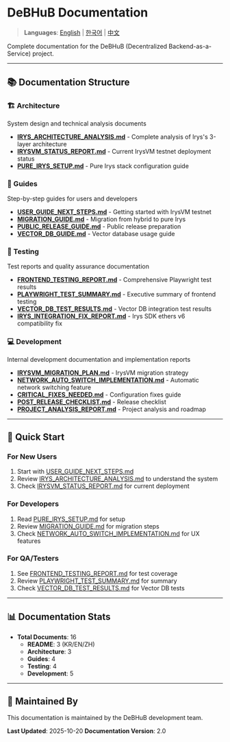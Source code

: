 # DeBHuB Documentation

> **Languages**: [English](README.en.md) | [한국어](README.md) | [中文](README.zh.md)

Complete documentation for the DeBHuB (Decentralized Backend-as-a-Service) project.

---

## 📚 Documentation Structure

### 🏗️ Architecture
System design and technical analysis documents

- **[IRYS_ARCHITECTURE_ANALYSIS.md](./architecture/IRYS_ARCHITECTURE_ANALYSIS.md)** - Complete analysis of Irys's 3-layer architecture
- **[IRYSVM_STATUS_REPORT.md](./architecture/IRYSVM_STATUS_REPORT.md)** - Current IrysVM testnet deployment status
- **[PURE_IRYS_SETUP.md](./architecture/PURE_IRYS_SETUP.md)** - Pure Irys stack configuration guide

### 📖 Guides
Step-by-step guides for users and developers

- **[USER_GUIDE_NEXT_STEPS.md](./guides/USER_GUIDE_NEXT_STEPS.md)** - Getting started with IrysVM testnet
- **[MIGRATION_GUIDE.md](./guides/MIGRATION_GUIDE.md)** - Migration from hybrid to pure Irys
- **[PUBLIC_RELEASE_GUIDE.md](./guides/PUBLIC_RELEASE_GUIDE.md)** - Public release preparation
- **[VECTOR_DB_GUIDE.md](./guides/VECTOR_DB_GUIDE.md)** - Vector database usage guide

### 🧪 Testing
Test reports and quality assurance documentation

- **[FRONTEND_TESTING_REPORT.md](./testing/FRONTEND_TESTING_REPORT.md)** - Comprehensive Playwright test results
- **[PLAYWRIGHT_TEST_SUMMARY.md](./testing/PLAYWRIGHT_TEST_SUMMARY.md)** - Executive summary of frontend testing
- **[VECTOR_DB_TEST_RESULTS.md](./testing/VECTOR_DB_TEST_RESULTS.md)** - Vector DB integration test results
- **[IRYS_INTEGRATION_FIX_REPORT.md](./testing/IRYS_INTEGRATION_FIX_REPORT.md)** - Irys SDK ethers v6 compatibility fix

### 💻 Development
Internal development documentation and implementation reports

- **[IRYSVM_MIGRATION_PLAN.md](./development/IRYSVM_MIGRATION_PLAN.md)** - IrysVM migration strategy
- **[NETWORK_AUTO_SWITCH_IMPLEMENTATION.md](./development/NETWORK_AUTO_SWITCH_IMPLEMENTATION.md)** - Automatic network switching feature
- **[CRITICAL_FIXES_NEEDED.md](./development/CRITICAL_FIXES_NEEDED.md)** - Configuration fixes guide
- **[POST_RELEASE_CHECKLIST.md](./development/POST_RELEASE_CHECKLIST.md)** - Release checklist
- **[PROJECT_ANALYSIS_REPORT.md](./development/PROJECT_ANALYSIS_REPORT.md)** - Project analysis and roadmap

---

## 🚀 Quick Start

### For New Users
1. Start with [USER_GUIDE_NEXT_STEPS.md](./guides/USER_GUIDE_NEXT_STEPS.md)
2. Review [IRYS_ARCHITECTURE_ANALYSIS.md](./architecture/IRYS_ARCHITECTURE_ANALYSIS.md) to understand the system
3. Check [IRYSVM_STATUS_REPORT.md](./architecture/IRYSVM_STATUS_REPORT.md) for current deployment

### For Developers
1. Read [PURE_IRYS_SETUP.md](./architecture/PURE_IRYS_SETUP.md) for setup
2. Review [MIGRATION_GUIDE.md](./guides/MIGRATION_GUIDE.md) for migration steps
3. Check [NETWORK_AUTO_SWITCH_IMPLEMENTATION.md](./development/NETWORK_AUTO_SWITCH_IMPLEMENTATION.md) for UX features

### For QA/Testers
1. See [FRONTEND_TESTING_REPORT.md](./testing/FRONTEND_TESTING_REPORT.md) for test coverage
2. Review [PLAYWRIGHT_TEST_SUMMARY.md](./testing/PLAYWRIGHT_TEST_SUMMARY.md) for summary
3. Check [VECTOR_DB_TEST_RESULTS.md](./testing/VECTOR_DB_TEST_RESULTS.md) for Vector DB tests

---

## 📊 Documentation Stats

- **Total Documents**: 16
  - **README**: 3 (KR/EN/ZH)
  - **Architecture**: 3
  - **Guides**: 4
  - **Testing**: 4
  - **Development**: 5

---

## 🎯 Maintained By

This documentation is maintained by the DeBHuB development team.

**Last Updated**: 2025-10-20
**Documentation Version**: 2.0
